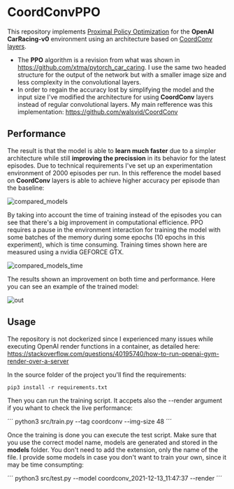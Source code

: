 # CoordConvPPO
This repository implements [Proximal Policy Optimization](https://medium.com/intro-to-artificial-intelligence/proximal-policy-optimization-ppo-a-policy-based-reinforcement-learning-algorithm-3cf126a7562d) for the **OpenAI CarRacing-v0** environment using an architecture based on [CoordConv layers](https://arxiv.org/abs/1807.03247).

* The **PPO** algorithm is a revision from what was shown in https://github.com/xtma/pytorch_car_caring. I use the same two headed structure for the output of the network but with a smaller image size and less complexity in the convolutional layers.
* In order to regain the accuracy lost by simplifying the model and the input size I've modified the architecture for using **CoordConv** layers instead of regular convolutional layers. My main refference was this implementation: https://github.com/walsvid/CoordConv

## Performance

The result is that the model is able to **learn much faster** due to a simpler architecture while still **improving the precission** in its behavior for the latest episodes. Due to technical requirements I've set up an experimentation environment of 2000 episodes per run. In this refference the model based on **CoordConv** layers is able to achieve higher accuracy per episode than the baseline:

![compared_models](https://user-images.githubusercontent.com/26325749/145833725-d59ff8c4-2536-4f9e-a6e1-b438737d230c.png)

By taking into account the time of training instead of the episodes you can see that there's a big improvement in computational efficience. PPO requires a pause in the environment interaction for training the model with some batches of the memory during some epochs (10 epochs in this experiment), which is time consuming. Training times shown here are measured using a nvidia GEFORCE GTX.


![compared_models_time](https://user-images.githubusercontent.com/26325749/145834890-a18bbedd-aa76-46db-9fa8-b90ef4b15d48.png)

The results shown an improvement on both time and performance. Here you can see an example of the trained model:

![out](https://user-images.githubusercontent.com/26325749/145835032-392da4c0-7a75-4d3c-be32-f18583a1d0ac.gif)

## Usage

The repository is not dockerized since I experienced many issues while executing OpenAI render functions in a container, as detailed here: https://stackoverflow.com/questions/40195740/how-to-run-openai-gym-render-over-a-server

In the source folder of the project you'll find the requirements:

```
pip3 install -r requirements.txt
```

Then you can run the training script. It accpets also the --render argument if you whant to check the live performance:

´´´
python3 src/train.py --tag coordconv --img-size 48
´´´

Once the training is done you can execute the test script. Make sure that you use the correct model name, models are generated and stored in the **models** folder. You don't need to add the extension, only the name of the file. I provide some models in case you don't want to train your own, since it may be time consumpting:

´´´
python3 src/test.py --model coordconv_2021-12-13_11:47:37 --render
´´´
